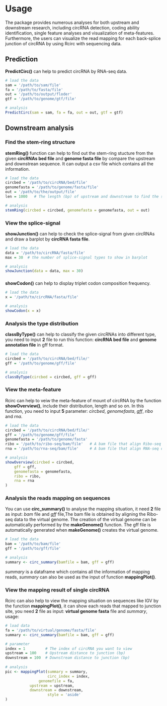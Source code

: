 # Usage
The package provides numerous analyses for both upstream and downstream research, including circRNA detection, coding ability identification, single feature analyses and visualization of meta-features. Furthermore, the users can visualize the read mapping for each back-splice junction of circRNA by using Rcirc with sequencing data.  

## Prediction

**PredictCirc()** can help to predict circRNA by RNA-seq data.

```R
# load the data
sam = '/path/to/sam/file'
fa = '/path/to/fasta/file'
out = '/path/to/output/floder'
gtf = '/path/to/genome/gtf/file'  

# analysis
PredictCirc(sam = sam, fa = fa, out = out, gtf = gtf)

```

## Downstream analysis

### Find the stem-ring structure

**stemRing()** function can help to find out the stem-ring stucture from the given **circRNAs bed file** and **genome fasta file** by compare the upstream and downstrean sequence. It can output a csv file which contains all the information.

```R
# load the data
circbed = '/path/to/circRNA/bed/file'
genomefasta = '/path/to/genome/fasta/file'
out = '/path/to/the/output/file'  
len = 1000   # The length (bp) of upstream and downstream to find the stem-ring structure

# analysis
stemRing(circbed = circbed, genomefasta = genomefasta, out = out)
```

### View the splice-signal
**showJunction()** can help to check the splice-signal from given circRNAs and draw a barplot by **circRNA fasta file**.
```R
# load the data
data = '/path/to/circRNA/fasta/file'  
max = 30  # the number of splice-signal types to show in barplot

# analysis
showJunction(data = data, max = 30)
```

###
**showCodon()** can help to display triplet codon composition frequency.
```R
# load the data
x = '/path/to/circRNA/fasta/file'  

# analysis
showCodon(x = x)
```


### Analysis the type distribution
**classByType()** can help to classify the given circRNAs into different type, you need to input **2** file to run this function: **circRNA bed file** and **genome annotation file** in gff format.

```R
# load the data
circbed = '/path/to/circRNA/bed/file/'
gff = '/path/to/genome/gff/file'  

# analysis
classByType(circbed = circbed, gff = gff)

```

### View the meta-feature
Rcirc can help to veiw the meta-feature of mount of circRNA by the function **showOverview()**, include their distribution, length and so on. In this function, you need to input **5** parameter: *circbed*, *genomefasta*, *gff*, *ribo* and *rna*.  

```R
# load the data
circbed = '/path/to/circRNA/bed/file/'
gff = '/path/to/genome/gff/file'  
genomefasta = '/path/to/genome/fasta'
ribo = '/path/to/ribo-seq/bam/file'   # A bam file that align Ribo-seq data to genome
rna = '/path/to/rna-seq/bam/file'     # A bam file that align RNA-seq data to genome

# analysis 
showOverview(circbed = circbed,
 	gff = gff,
 	genomefasta = genomefasta,
 	ribo = ribo, 
 	rna = rna
)
```

### Analysis the reads mapping on sequences
You can use **circ_summary()** to analyse the mapping situation, it need **2** file as input: *bam* file and *gff* file,The bam file is obtained by aligning the Ribo-seq data to the virtual genome. The creation of the virtual genome can be automatically performed by the **makeGenome()** function. The gff file is automatically generated when **makeGenome()** creates the virtual genome.   

```R
# load the data
bam = '/path/to/bam/file'
gff = '/path/to/gff/file'  

# analysis 
summary <- circ_summary(bamfile = bam, gff = gff)
```

*summary* is a dataframe which contains all the information of mapping reads, *summary* can also be used as the input of function **mappingPlot()**.

### View the mapping result of single circRNA
Rcirc can also help to view the mapping situation on sequences like IGV by the function **mappingPlot()**, it can show each reads that mapped to junction site, you need **2** file as input: **virtual genome fasta** file and *summary*, usage:  

```R
# load data
fa = '/path/to/virtual/genome/fasta/file'
summary <- circ_summary(bamfile = bam, gff = gff)  

# parameter
index = 1         # The index of circRNA you want to view 
upstream = 100    # Upstream distance to junction (bp)
downstream = 100  # Downstream distance to junction (bp)
  
# analysis  
pic <- mappingPlot(summary = summary,
                   circ_index = index,
 	           genomefile = fa,
		   upstream = upstream,
		   downstream = downstream,
                   style = 'aside'
)
```






